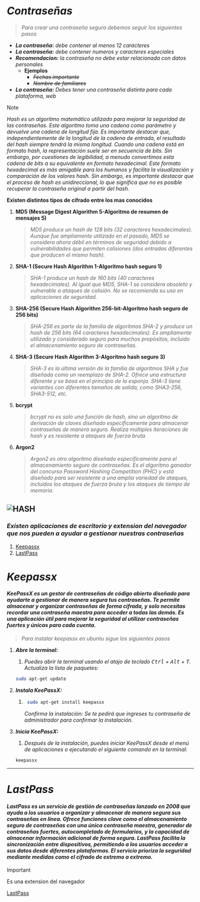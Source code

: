 # *Contraseñas*

> *Para crear una contraseña segura debemos seguir los siguientes pasos*

* ***La contraseña:** debe contener al menos 12 caracteres*
* ***La contraseña:** debe contener numeros y caracteres especiales*
* ***Recomendacion:** la contraseña no debe estar relacionada con datos personales*
  * **Ejemplos**
    * *~~Fechas importante~~*
    * ~~*Nombre de familiares*~~
* ***La contraseña:** Debes tener una contraseña distinta para cada plataforma, web*

> [!NOTE]
> *Hash es un algoritmo matemático utilizado para mejorar la seguridad de las contraseñas. Este algoritmo toma una cadena como parámetro y devuelve una cadena de longitud fija. Es importante destacar que, independientemente de la longitud de la cadena de entrada, el resultado del hash siempre tendrá la misma longitud. Cuando una cadena está en formato hash, la representación suele ser en secuencia de bits. Sin embargo, por cuestiones de legibilidad, a menudo convertimos esta cadena de bits a su equivalente en formato hexadecimal. Este formato hexadecimal es más amigable para los humanos y facilita la visualización y comparación de los valores hash. Sin embargo, es importante destacar que el proceso de hash es unidireccional, lo que significa que no es posible recuperar la contraseña original a partir del hash.*

**Existen distintos tipos de cifrado entre los mas conocidos**

1. **MD5 (Message Digest Algorithm 5-Algoritmo de resumen de mensajes 5)**
    > *MD5 produce un hash de 128 bits (32 caracteres hexadecimales). Aunque fue ampliamente utilizado en el pasado, MD5 se considera ahora débil en términos de seguridad debido a vulnerabilidades que permiten colisiones (dos entradas diferentes que producen el mismo hash).*
2. **SHA-1 (Secure Hash Algorithm 1-Algoritmo hash seguro 1)**
    > *SHA-1 produce un hash de 160 bits (40 caracteres hexadecimales). Al igual que MD5, SHA-1 se considera obsoleto y vulnerable a ataques de colisión. No se recomienda su uso en aplicaciones de seguridad.*
3. **SHA-256 (Secure Hash Algorithm 256-bit-Algoritmo hash seguro de 256 bits)**
    > *SHA-256 es parte de la familia de algoritmos SHA-2 y produce un hash de 256 bits (64 caracteres hexadecimales). Es ampliamente utilizado y considerado seguro para muchos propósitos, incluido el almacenamiento seguro de contraseñas.*
4. **SHA-3 (Secure Hash Algorithm 3-Algoritmo hash seguro 3)**
    > *SHA-3 es la última versión de la familia de algoritmos SHA y fue diseñada como un reemplazo de SHA-2. Ofrece una estructura diferente y se basa en el principio de la esponja. SHA-3 tiene variantes con diferentes tamaños de salida, como SHA3-256, SHA3-512, etc.*
5. **bcrypt**
    > *bcrypt no es solo una función de hash, sino un algoritmo de derivación de claves diseñado específicamente para almacenar contraseñas de manera segura. Realiza múltiples iteraciones de hash y es resistente a ataques de fuerza bruta.*
6. **Argon2**
    > *Argon2 es otro algoritmo diseñado específicamente para el almacenamiento seguro de contraseñas. Es el algoritmo ganador del concurso Password Hashing Competition (PHC) y está diseñado para ser resistente a una amplia variedad de ataques, incluidos los ataques de fuerza bruta y los ataques de tiempo de memoria.*

![**HASH**](https://external-content.duckduckgo.com/iu/?u=https%3A%2F%2Fwww.ionos.mx%2Fdigitalguide%2Ffileadmin%2FDigitalGuide%2FSchaubilder%2Fesquema-de-la-funcion-hash.png&f=1&nofb=1&ipt=46f2ea3475dc080d4bbed64f0ff98411cad30729187f1b4cfeae157f6bed7196&ipo=images "https://external-content.duckduckgo.com/iu/?u=https%3A%2F%2Fwww.ionos.mx%2Fdigitalguide%2Ffileadmin%2FDigitalGuide%2FSchaubilder%2Fesquema-de-la-funcion-hash.png&f=1&nofb=1&ipt=46f2ea3475dc080d4bbed64f0ff98411cad30729187f1b4cfeae157f6bed7196&ipo=images")
---

### *Existen aplicaciones de escritorio y extension del navegador que nos pueden a ayudar a gestionar nuestras contraseñas*

1. [Keepassx](#keepassx)
2. [LastPass](#lastpass)

# ***Keepassx***

#### *KeePassX es un gestor de contraseñas de código abierto diseñado para ayudarte a gestionar de manera segura tus contraseñas. Te permite almacenar y organizar contraseñas de forma cifrada, y solo necesitas recordar una contraseña maestra para acceder a todas las demás. Es una aplicación útil para mejorar la seguridad al utilizar contraseñas fuertes y únicas para cada cuenta.*

> *Para instalar keepassx en ubuntu sigue los siguientes pasos*

1. ***Abre la terminal:***
   1. *Puedes abrir la terminal usando el atajo de teclado <kbd>Ctrl</kbd> + <kbd>Alt</kbd> + <kbd>T</kbd>. Actualiza la lista de paquetes:*

   ```bash
   sudo apt-get update
   ```

2. ***Instala KeePassX:***

    1. ```bash
        sudo apt-get install keepassx
        ```

        *Confirma la instalación: Se te pedirá que ingreses tu contraseña de administrador para confirmar la instalación.*
3. ***Inicia KeePassX:***
    1. *Después de la instalación, puedes iniciar KeePassX desde el menú de aplicaciones o ejecutando el siguiente comando en la terminal:*

    ```
    keepassx
    ```

---

# ***LastPass***

#### *LastPass es un servicio de gestión de contraseñas lanzado en 2008 que ayuda a los usuarios a organizar y almacenar de manera segura sus contraseñas en línea. Ofrece funciones clave como el almacenamiento seguro de contraseñas con una única contraseña maestra, generador de contraseñas fuertes, autocompletado de formularios, y la capacidad de almacenar información adicional de forma segura. LastPass facilita la sincronización entre dispositivos, permitiendo a los usuarios acceder a sus datos desde diferentes plataformas. El servicio prioriza la seguridad mediante medidas como el cifrado de extremo a extremo.*

> [!IMPORTANT]
> Es una extension del navegador

[LastPass](https://my.lastpass.com/create_account.php?fromloginpage=1 "https://my.lastpass.com/create_account.php?fromloginpage=1")